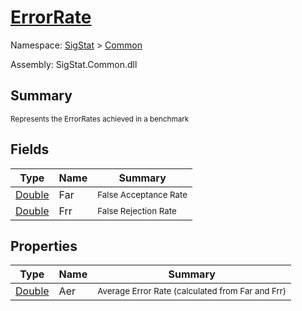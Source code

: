 # [ErrorRate](./ErrorRate.md)

Namespace: [SigStat]() > [Common](./README.md)

Assembly: SigStat.Common.dll

## Summary
<sub>Represents the ErrorRates achieved in a benchmark</sub>

## Fields

| Type | Name | Summary | 
| --- | --- | --- | 
| [Double](https://docs.microsoft.com/en-us/dotnet/api/System.Double) | Far | <sub>False Acceptance Rate</sub> | 
| [Double](https://docs.microsoft.com/en-us/dotnet/api/System.Double) | Frr | <sub>False Rejection Rate</sub> | 


## Properties

| Type | Name | Summary | 
| --- | --- | --- | 
| [Double](https://docs.microsoft.com/en-us/dotnet/api/System.Double) | Aer | <sub>Average Error Rate (calculated from Far and Frr)</sub> | 


